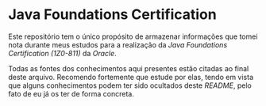 # Java Foundations Certification

Este repositório tem o único propósito de armazenar informações que tomei nota durante meus estudos para a realização da _Java Foundations Certification (1Z0-811)_ da _Oracle_.

Todas as fontes dos conhecimentos aqui presentes estão citadas ao final deste arquivo. Recomendo fortemente que estude por elas, tendo em vista que alguns conhecimentos podem ter sido ocultados deste _README_, pelo fato de eu já os ter de forma concreta.
